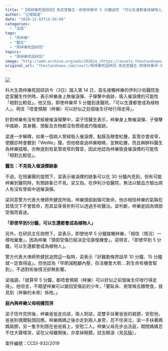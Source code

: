 ```yaml
---
title: "【周梓樂死因研訊】急症室醫生：即使梓樂早 5 分鐘送院　「可以生還都會成植物人」"
author: "立場報道"
date: "2020-12-03T14:58:00"
categories:
  - "法庭"
tags:
  - "周梓樂"
  - "醫生"
  - "周梓樂死因研訊"
topics:
  - "周梓樂死因研訊"
image: "http://web.archive.org/web/2020im_/https://assets.thestandnews.com/media/photos/Untitled-1-01_Wfgdi_g24JeUy.png"
original_url: "thestandnews.com/court/周梓樂死因研訊-急症室醫生-即使梓樂早-5-分鐘送院-可以生還都會成植物人"
---
```

![](http://web.archive.org/web/2020im_/https://assets.thestandnews.com/media/photos/Untitled-1-01_Wfgdi_g24JeUy.png)

科大生周梓樂死因研訊今（3日）踏入第 14 日，首名接觸梓樂的伊利沙伯醫院急症室醫生作供時，表示梓樂身上無催淚彈、子彈擊中痕跡，吸入催淚煙的可能性「相對比較低」。他又指，即使梓樂早 5 分鐘到達醫院，「可以生還都會成為植物人」，明言「唔會預期（梓樂）可以好似之前個後生仔咁行得走得」。

針對梓樂有沒有曾經被催淚彈擊中，梁子恆醫生表示，梓樂身上無催淚彈、子彈擊中痕跡，其身體、頭髮及衣物都沒有燃燒或灼傷痕跡。

梁進一步解釋，如果一個病人曾經吸入催淚煙，黏膜及眼會紅腫，氣管亦會收窄，使聽診時會聽到「WeWe」聲。但他檢查過梓樂眼睛，並無紅腫，而且麻醉科醫生為梓樂插喉，亦無提到有氣管收窄的聲音，因此他認為梓樂吸食催淚煙的可能性「相對比較低」。

**醫生：不見吸入催淚煙跡象**   

不過，在陪審團的提問下，梁表示催淚煙的跡象可以在 30 分鐘內見到，但有可能梓樂到醫院時，有關跡象已不見。梁又指，在伊利沙伯醫院，無法以驗血方驗出病人有沒有曾經中過催淚彈。

梁同意警方代表大律師熊健民所指，梓樂頭部創傷可致命，他亦相信梓樂的氣胸在其情況下不會致命，而其盆骨骨折則可以透過手術醫治。梁判斷，梓樂是因為頭部受傷而昏迷。

**「即使早到5分鐘，可以生還都會成為植物人」**

另外，在研訊主任詢問下，梁表示，即使他早 5 分鐘接觸梓樂，「相信（情況）一樣咁嚴重」，因為梓樂「頭部受傷已經決定佢康復機會」。梁明言，「即使早到 5 分鐘，可以生還都會成為植物人」。

警方代表大律師熊健民追問這一點時，梁表示「好難劃條界話早 10 分鐘、15 分鐘就一定救得返」。但他認為「早啲減輕顱內壓，存活機會大啲....對生命有機會幫到」，不過對術後情況卻無影響。

梁強調，「就算早 5 分鐘，都唔會預期（梓樂）可以好似之前個後生仔咁行得走得」。他坦言，不期望梓樂可以變回受傷前的少年，「要臥床、用胃喉去餵嘢食，我見到（梓樂的未來）係咁。」

**庭內與梓樂父母相擁而哭**

梁子恆作完供後，梓樂爸爸走向梁，兩人對談，梁雙手扶著爸爸的肩膀，安慰他，爸爸則偶爾點頭回應。梓樂媽媽之後亦走到兩人身旁，忍不住哭泣，梁一手扶著媽媽肩膀，另一隻手則撘在爸爸肩上，安慰二人。梓樂父母先步出法庭，期間媽媽忍不住大聲嚎哭，梁在父母離開後，亦拿掉眼鏡，拭去眼淚（見[另稿](../../court/%E6%80%A5%E7%97%87%E5%AE%A4%E9%86%AB%E7%94%9F%E8%88%87%E6%A2%93%E6%A8%82%E7%88%B6%E6%AF%8D%E4%BC%91%E5%BA%AD%E6%99%82%E7%9B%B8%E6%93%81%E8%80%8C%E5%93%AD-%E8%AD%89%E4%BE%9B%E6%8C%87%E5%85%92%E5%AD%90%E5%A2%AE%E6%A8%93%E5%89%8D%E6%88%96%E5%B7%B2%E5%A4%B1%E7%9F%A5%E8%A6%BA-%E7%88%B6-%E5%80%8B%E5%BF%83%E5%A5%BD%E5%94%94%E8%88%92%E6%9C%8D/)）。

案件編號：CCDI-932/2019
